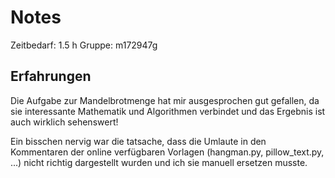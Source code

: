 # Notes

Zeitbedarf: 1.5 h
Gruppe: m172947g

## Erfahrungen
Die Aufgabe zur Mandelbrotmenge hat mir ausgesprochen gut gefallen, da sie interessante Mathematik und Algorithmen verbindet und das Ergebnis ist auch wirklich sehenswert!

Ein bisschen nervig war die tatsache, dass die Umlaute in den Kommentaren der online verfügbaren Vorlagen (hangman.py, pillow_text.py, ...) nicht richtig dargestellt wurden und ich sie manuell ersetzen musste.